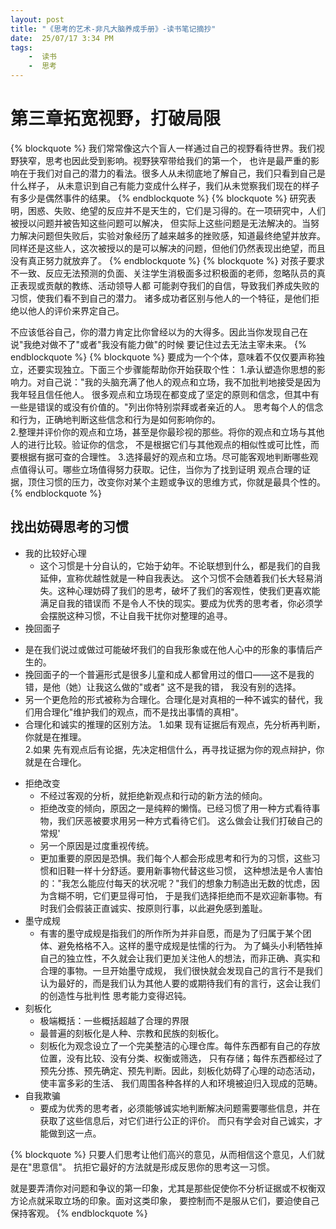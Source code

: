 ```yaml
---
layout: post
title: "《思考的艺术-非凡大脑养成手册》-读书笔记摘抄"
date:  25/07/17 3:34 PM
tags: 
	-  读书
	-  思考
---
```


    
# 第三章拓宽视野，打破局限
{% blockquote %}
我们常常像这六个盲人一样通过自己的视野看待世界。我们视野狭窄，思考也因此受到影响。视野狭窄带给我们的第一个，
也许是最严重的影响在于我们对自己的潜力的看法。很多人从未彻底地了解自己，我们只看到自己是什么样子，
从未意识到自己有能力变成什么样子，我们从未觉察我们现在的样子有多少是偶然事件的结果。
{% endblockquote %}
{% blockquote %}
研究表明，困惑、失败、绝望的反应并不是天生的，它们是习得的。在一项研究中，人们被授以问题并被告知这些问题可以解决，
但实际上这些问题是无法解决的。当努力解决问题但失败后，实验对象经历了越来越多的挫败感，知道最终绝望并放弃。
同样还是这些人，这次被授以的是可以解决的问题，但他们仍然表现出绝望，而且没有真正努力就放弃了。
{% endblockquote %}
{% blockquote %}
对孩子要求不一致、反应无法预测的负面、关注学生消极面多过积极面的老师，忽略队员的真正表现或贡献的教练、活动领导人都
可能剥夺我们的自信，导致我们养成失败的习惯，使我们看不到自己的潜力。
诸多成功者区别与他人的一个特征，是他们拒绝以他人的评价来界定自己。

不应该低谷自己，你的潜力肯定比你曾经以为的大得多。因此当你发现自己在说"我绝对做不了"或者"我没有能力做"的时候
要记住过去无法主宰未来。
{% endblockquote %}
{% blockquote %}
要成为一个个体，意味着不仅仅要声称独立，还要实现独立。下面三个步骤能帮助你开始获取个性：
1.承认塑造你思想的影响力。对自己说："我的头脑充满了他人的观点和立场，我不加批判地接受是因为我年轻且信任他人。
很多观点和立场现在都变成了坚定的原则和信念，但其中有一些是错误的或没有价值的。"列出你特别崇拜或者亲近的人。
思考每个人的信念和行为，正确地判断这些信念和行为是如何影响你的。  
2.整理并评价你的观点和立场，甚至是你最珍视的那些。将你的观点和立场与其他人的进行比较。验证你的信念，
不是根据它们与其他观点的相似性或可比性，而要根据有据可查的合理性。
3.选择最好的观点和立场。尽可能客观地判断哪些观点值得认可。哪些立场值得努力获取。记住，当你为了找到证明
观点合理的证据，顶住习惯的压力，改变你对某个主题或争议的思维方式，你就是最具个性的。
{% endblockquote %}
## 找出妨碍思考的习惯
*  我的比较好心理
   -  这个习惯是十分自认的，它始于幼年。不论联想到什么，都是我们的自我延伸，宣称优越性就是一种自我表达。
   这个习惯不会随着我们长大轻易消失。这种心理妨碍了我们的思考，破坏了我们的客观性，使我们更喜欢能满足自我的错误而
   不是令人不快的现实。要成为优秀的思考者，你必须学会摆脱这种习惯，不让自我干扰你对整理的追寻。
*  挽回面子 
  - 是在我们说过或做过可能破坏我们的自我形象或在他人心中的形象的事情后产生的。
  - 挽回面子的一个普遍形式是很多儿童和成人都曾用过的借口——这不是我的错，是他（她）让我这么做的"或者" 这不是我的错，
  我没有别的选择。
  - 另一个更危险的形式被称为合理化。合理化是对真相的一种不诚实的替代，我们用合理化"维护我们的观点，而不是找出事情的真相"。
  - 合理化和诚实的推理的区别方法。
    1.如果 现有证据后有观点，先分析再判断，你就是在推理。  
    2.如果 先有观点后有论据，先决定相信什么，再寻找证据为你的观点辩护，你就是在合理化。  
*   拒绝改变
    - 不经过客观的分析，就拒绝新观点和行动的新方法的倾向。
    - 拒绝改变的倾向，原因之一是纯粹的懒惰。已经习惯了用一种方式看待事物，我们厌恶被要求用另一种方式看待它们。
    这么做会让我们打破自己的常规'
    - 另一个原因是过度重视传统。
    - 更加重要的原因是恐惧。我们每个人都会形成思考和行为的习惯，这些习惯和旧鞋一样十分舒适。要用新事物代替这些习惯，
    这种想法是令人害怕的："我怎么能应付每天的状况呢？"我们的想象力制造出无数的忧虑，因为含糊不明，它们更显得可怕，
    于是我们选择拒绝而不是欢迎新事物。有时我们会假装正直诚实、按原则行事，以此避免感到羞耻。
*   墨守成规
    - 有害的墨守成规是指我们的所作所为并非自愿，而是为了归属于某个团体、避免格格不入。这样的墨守成规是怯懦的行为。
    为了蝇头小利牺牲掉自己的独立性，不久就会让我们更加关注他人的想法，而非正确、真实和合理的事物。一旦开始墨守成规，
    我们很快就会发现自己的言行不是我们认为最好的，而是我们认为其他人要的或期待我们有的言行，这会让我们的创造性与批判性
    思考能力变得迟钝。
*   刻板化
    - 极端概括：一些概括超越了合理的界限
    - 最普遍的刻板化是人种、宗教和民族的刻板化。
    - 刻板化为观念设立了一个完美整洁的心理仓库。每件东西都有自己的存放位置，没有比较、没有分类、权衡或筛选，
    只有存储；每件东西都经过了预先分拣、预先确定、预先判断。因此，刻板化妨碍了心理的动态活动，使丰富多彩的生活、
    我们周围各种各样的人和环境被迫归入现成的范畴。
*   自我欺骗
    - 要成为优秀的思考者，必须能够诚实地判断解决问题需要哪些信息，并在获取了这些信息后，对它们进行公正的评价。
    而只有学会对自己诚实，才能做到这一点。
    
    
    
{% blockquote %}
只要人们思考让他们高兴的意见，从而相信这个意见，人们就是在"思意信"。
抗拒它最好的方法就是形成反思你的思考这一习惯。

就是要弄清你对问题和争议的第一印象，尤其是那些促使你不分析证据或不权衡双方论点就采取立场的印象。面对这类印象，
要控制而不是服从它们，要迫使自己保持客观。
{% endblockquote %}
